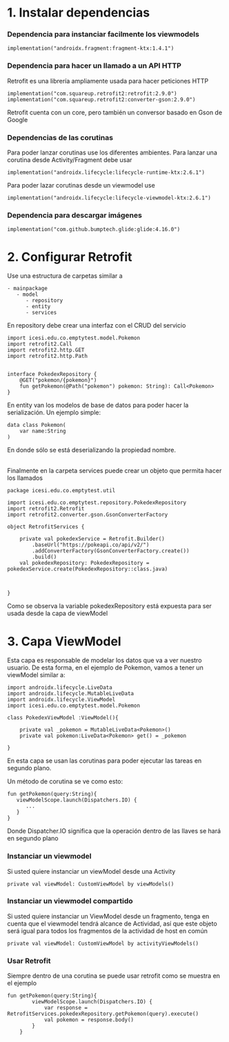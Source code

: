 
# 1. Instalar dependencias

### Dependencia para instanciar facilmente los viewmodels
```
implementation("androidx.fragment:fragment-ktx:1.4.1")
```
### Dependencia para hacer un llamado a un API HTTP
Retrofit es una librería ampliamente usada para hacer peticiones HTTP
```
implementation("com.squareup.retrofit2:retrofit:2.9.0")  
implementation("com.squareup.retrofit2:converter-gson:2.9.0")
```
Retrofit cuenta con un core, pero también un conversor basado en Gson de Google

### Dependencias de las corutinas
Para poder lanzar corutinas use los diferentes ambientes. Para lanzar una corutina desde Activity/Fragment debe usar
```
implementation("androidx.lifecycle:lifecycle-runtime-ktx:2.6.1")
```

Para poder lazar corutinas desde un viewmodel use
```
implementation("androidx.lifecycle:lifecycle-viewmodel-ktx:2.6.1")
```

### Dependencia para descargar imágenes
```
implementation("com.github.bumptech.glide:glide:4.16.0")
```



# 2. Configurar Retrofit
Use una estructura de carpetas similar a 
```
- mainpackage
   - model
      - repository
      - entity
      - services
```
En repository debe crear una interfaz con el CRUD del servicio
```
import icesi.edu.co.emptytest.model.Pokemon
import retrofit2.Call
import retrofit2.http.GET
import retrofit2.http.Path


interface PokedexRepository {
    @GET("pokemon/{pokemon}")
    fun getPokemon(@Path("pokemon") pokemon: String): Call<Pokemon>
}
```
En entity van los modelos de base de datos para poder hacer la serialización. Un ejemplo simple:
```
data class Pokemon(
    var name:String
)
```
En donde sólo se está deserializando la propiedad nombre.</br> </br>

Finalmente en la carpeta services puede crear un objeto que permita hacer los llamados
```
package icesi.edu.co.emptytest.util

import icesi.edu.co.emptytest.repository.PokedexRepository
import retrofit2.Retrofit
import retrofit2.converter.gson.GsonConverterFactory

object RetrofitServices {

    private val pokedexService = Retrofit.Builder()
        .baseUrl("https://pokeapi.co/api/v2/")
        .addConverterFactory(GsonConverterFactory.create())
        .build()
    val pokedexRepository: PokedexRepository = pokedexService.create(PokedexRepository::class.java)



}
```
Como se observa la variable pokedexRepository está expuesta para ser usada desde la capa de viewModel


# 3. Capa ViewModel
Esta capa es responsable de modelar los datos que va a ver nuestro usuario.
De esta forma, en el ejemplo de Pokemon, vamos a tener un viewModel similar a:
```
import androidx.lifecycle.LiveData
import androidx.lifecycle.MutableLiveData
import androidx.lifecycle.ViewModel
import icesi.edu.co.emptytest.model.Pokemon

class PokedexViewModel :ViewModel(){

    private val _pokemon = MutableLiveData<Pokemon>()
    private val pokemon:LiveData<Pokemon> get() = _pokemon

}
```
En esta capa se usan las corutinas para poder ejecutar las tareas en segundo plano.

Un método de corutina se ve como esto:
```
fun getPokemon(query:String){
   viewModelScope.launch(Dispatchers.IO) {
      ...
   }
}
```
Donde Dispatcher.IO significa que la operación dentro de las llaves se hará en segundo plano


### Instanciar un viewmodel
Si usted quiere instanciar un viewModel desde una Activity
```
private val viewModel: CustomViewModel by viewModels()
```

### Instanciar un viewmodel compartido
Si usted quiere instanciar un ViewModel desde un fragmento, tenga en cuenta que el viewmodel tendrá alcance de Actividad, así que este objeto será igual para todos los fragmentos de la actividad de host en común
```
private val viewModel: CustomViewModel by activityViewModels()
```


### Usar Retrofit
Siempre dentro de una corutina se puede usar retrofit como se muestra en el ejemplo
```
fun getPokemon(query:String){
        viewModelScope.launch(Dispatchers.IO) {
            var response = RetrofitServices.pokedexRepository.getPokemon(query).execute()
            val pokemon = response.body()
        }
    }
```




